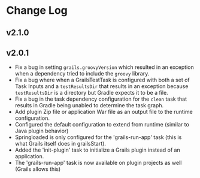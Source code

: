 # Change Log

## v2.1.0

## v2.0.1

+ Fix a bug in setting `grails.groovyVersion` which resulted in an exception when a dependency tried to include the
  `groovy` library.
+ Fix a bug where when a GrailsTestTask is configured with both a set of Task Inputs and a `testResultsDir` that
  results in an exception because `testResultsDir` is a directory but Gradle expects it to be a file.
+ Fix a bug in the task dependency configuration for the `clean` task that results in Gradle being unabled to determine
  the task graph.
+ Add plugin Zip file or application War file as an output file to the runtime configuration.
+ Configured the default configuration to extend from runtime (similar to Java plugin behavior)
+ Springloaded is only configured for the 'grails-run-app' task (this is what Grails itself does in grailsStart).
+ Added the 'init-plugin' task to initialize a Grails plugin instead of an application.
+ The 'grails-run-app' task is now available on plugin projects as well (Grails allows this)